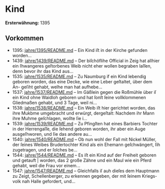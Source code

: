 # Kind

**Ersterwähnung:** 1395

## Vorkommen
- 1395: [jahre/1395/README.md](../jahre/1395/README.md) – Ein Kind iſt in der Kirche gefunden worden...
- 1439: [jahre/1439/README.md](../jahre/1439/README.md) – Der biſchöflihe Official in Zeig hat allhier ein
ſhwangeres geſtorbenes Weib nicht eher wollen begraben
laſſen, denn bevor ihr das Kind aus...
- 1535: [jahre/1535/README.md](../jahre/1535/README.md) – Zu Naumburg if ein Kind lebendig geboren worden,
das eine Decke, wie eine Leber geſtaltet, über dem An-
geſiht gehabt, welhe man hat aufhebe...
- 1537: [jahre/1537/README.md](../jahre/1537/README.md) – Im Gäßlein gegen die Roßmühle über iſ ein Kind
ohne Waidloh geboren und hat ſonſt ſeine vollklommenen
Gliedmaßen gehabt, und 3 Tage, weil ni...
- 1538: [jahre/1538/README.md](../jahre/1538/README.md) – Ein Weib iſt hier gerichtet worden, das ihre Mukbme
umgebracht und erwürgt, dergeſtalt: Nachdem ihr Mann
ihre Muhme geſchlagen, wollte ſie i...
- 1539: [jahre/1539/README.md](../jahre/1539/README.md) – Zu Pfingſten hat eines Barbiers Tochter in der
Herrengaſſe, die ſehend geboren worden, ihr aber ein
Auge ausgeſhworen, und ſie das andere au...
- 1540: [jahre/1540/README.md](../jahre/1540/README.md) – Ob nun wohl der Fall mit
Nickel Müller, der ſeines Weibes Brudertochter Kind als
ein Ehemann geſchwängert, ſih zugetragen, und er ſolches
be...
- 1544: [jahre/1544/README.md](../jahre/1544/README.md) – Es iſt ein Kind auf der Freiheit geboren und getauft |
worden, das 2 große Zähne und ein Maul wie ein Pferd
gehabt, weil die Frau vor einem...
- 1547: [jahre/1547/README.md](../jahre/1547/README.md) – Gleichfalls iſ auh dieſes dem Hauptmann zu Zeigt,
Schellenberger, zu erkennen gegeben, der mit ſeinem Kriegs-
volk nah Halle gefordert, und...
